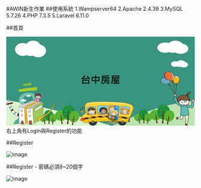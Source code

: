 #AWIN新生作業
##使用系統
1.Wampserver64
2.Apache 2.4.39
3.MySQL 5.7.26
4.PHP 7.3.5
5.Laravel 6.11.0

##首頁

![image](https://github.com/diana8772/homebuy/blob/master/welcome.jpg)
右上角有Login與Register的功能

##Register

![image](https://github.com/diana8772/homebuy/blob/master/register.jpg)

##Register - 密碼必須8~20個字

![image](https://github.com/diana8772/homebuy/blob/master/register.jpg)
